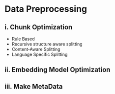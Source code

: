 # Data Preprocessing

## ⅰ. Chunk Optimization
- Rule Based
- Recursive structure aware splitting
- Content-Aware Splitting
- Language Specific Splitting

## ⅱ. Embedding Model Optimization




## ⅲ. Make MetaData


